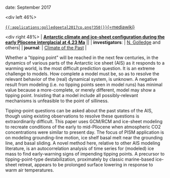 date: September 2017

\<div left 46%\>

[`{{:applications:golledgeetal2017cp.png?350|}}`{=mediawiki}](https://doi.org/10.5194/cp-13-959-2017)


\<div right 48%\> \| **[Antarctic climate and ice-sheet configuration
during the early Pliocene interglacial at 4.23
Ma](https://doi.org/10.5194/cp-13-959-2017)** \|\| \|
**investigators**: \| [N.
Golledge](http://www.victoria.ac.nz/antarctic/about/staff/nick-golledge)
and others\| \| **journal**: \| [Climate of the
Past](https://www.climate-of-the-past.net/index.html) \|

Whether a \"tipping point\" will be reached in the next few centuries,
in the dynamics of various parts of the Antarctic ice sheet (AIS) as it
responds to a warming world, is the most difficult prediction question.
It is an extreme challenge to models. How complete a model must be, so
as to resolve the relevant behavior of the (real) dynamical system, is
unknown. A negative result from modeling (i.e. no tipping points seen in
model runs) has minimal value because a more-complete, or merely
different, model may show a tipping point. Insisting that a model
include all possibly-relevant mechanisms is unfeasible to the point of
silliness.

Tipping-point questions can be asked about the past states of the AIS,
though using existing observations to resolve these questions is
extraordinarily difficult. This paper uses GCM/RCM and ice-sheet
modeling to recreate conditions of the early to mid-Pliocene when
atmospheric CO2 concentrations were similar to present day. The focus of
PISM application is on modeling grounding-line motion, ice shelf basal
melt near the grounding line, and basal sliding. A novel method here,
relative to other AIS modeling literature, is an autocorrelation
analysis of time series for (modeled) ice mass to find early-warning
signs of impending tipping points. A precursor to tipping-point-type
destabilization, proximately by classic marine-based ice-sheet retreat,
appears to be prolonged surface lowering in response to warm air
temperatures.



